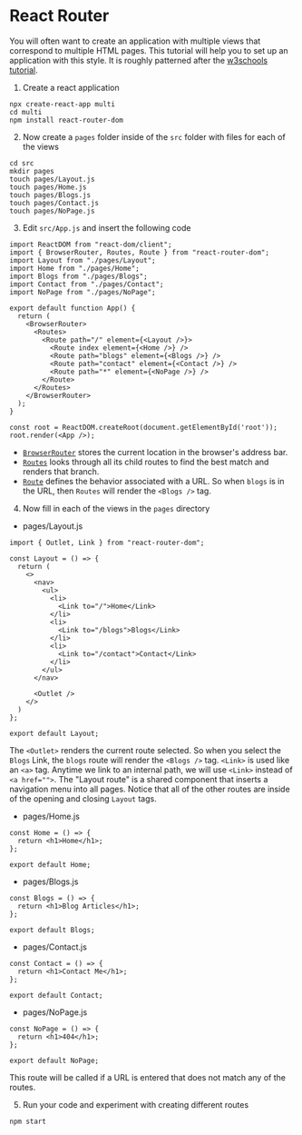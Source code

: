 # React Router
You will often want to create an application with multiple views that correspond to multiple HTML pages.  This tutorial will help you to set up an application with this style.  It is roughly patterned after the [w3schools tutorial](https://www.w3schools.com/react/react_router.asp).

1. Create a react application
```
npx create-react-app multi
cd multi
npm install react-router-dom
```
2. Now create a ```pages``` folder inside of the ```src``` folder with files for each of the views
```
cd src
mkdir pages
touch pages/Layout.js
touch pages/Home.js
touch pages/Blogs.js
touch pages/Contact.js
touch pages/NoPage.js
```
3. Edit ```src/App.js``` and insert the following code
```
import ReactDOM from "react-dom/client";
import { BrowserRouter, Routes, Route } from "react-router-dom";
import Layout from "./pages/Layout";
import Home from "./pages/Home";
import Blogs from "./pages/Blogs";
import Contact from "./pages/Contact";
import NoPage from "./pages/NoPage";

export default function App() {
  return (
    <BrowserRouter>
      <Routes>
        <Route path="/" element={<Layout />}>
          <Route index element={<Home />} />
          <Route path="blogs" element={<Blogs />} />
          <Route path="contact" element={<Contact />} />
          <Route path="*" element={<NoPage />} />
        </Route>
      </Routes>
    </BrowserRouter>
  );
}

const root = ReactDOM.createRoot(document.getElementById('root'));
root.render(<App />);
```
* [```BrowserRouter```](https://reactrouter.com/en/main/router-components/browser-router) stores the current location in the browser's address bar.
* [```Routes```](https://reactrouter.com/en/main/components/routes) looks through all its child routes to find the best match and renders that branch.
* [```Route```](https://reactrouter.com/en/main/route/route) defines the behavior associated with a URL.  So when ```blogs``` is in the URL, then ```Routes``` will render the ```<Blogs />``` tag.
4. Now fill in each of the views in the ```pages``` directory
* pages/Layout.js
```
import { Outlet, Link } from "react-router-dom";

const Layout = () => {
  return (
    <>
      <nav>
        <ul>
          <li>
            <Link to="/">Home</Link>
          </li>
          <li>
            <Link to="/blogs">Blogs</Link>
          </li>
          <li>
            <Link to="/contact">Contact</Link>
          </li>
        </ul>
      </nav>

      <Outlet />
    </>
  )
};

export default Layout;
```
The ```<Outlet>``` renders the current route selected.  So when you select the ```Blogs``` Link, the ```blogs``` route will render the ```<Blogs />``` tag.
```<Link>``` is used like an ```<a>``` tag.  Anytime we link to an internal path, we will use ```<Link>``` instead of ```<a href="">```.
The "Layout route" is a shared component that inserts a navigation menu into all pages.  Notice that all of the other routes are inside of the opening and closing ```Layout``` tags.
* pages/Home.js
```
const Home = () => {
  return <h1>Home</h1>;
};

export default Home;
```
* pages/Blogs.js
```
const Blogs = () => {
  return <h1>Blog Articles</h1>;
};

export default Blogs;
```
* pages/Contact.js
```
const Contact = () => {
  return <h1>Contact Me</h1>;
};

export default Contact;
```
* pages/NoPage.js
```
const NoPage = () => {
  return <h1>404</h1>;
};

export default NoPage;
```
This route will be called if a URL is entered that does not match any of the routes.

5. Run your code and experiment with creating different routes
```
npm start
```
